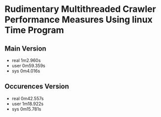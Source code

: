 # Rudimentary Multithreaded Crawler Performance Measures Using linux Time Program
## Main Version
- real    1m2.960s
- user    0m59.359s
- sys     0m4.016s


## Occurences Version
- real    0m42.557s
- user    1m18.922s
- sys     0m15.781s